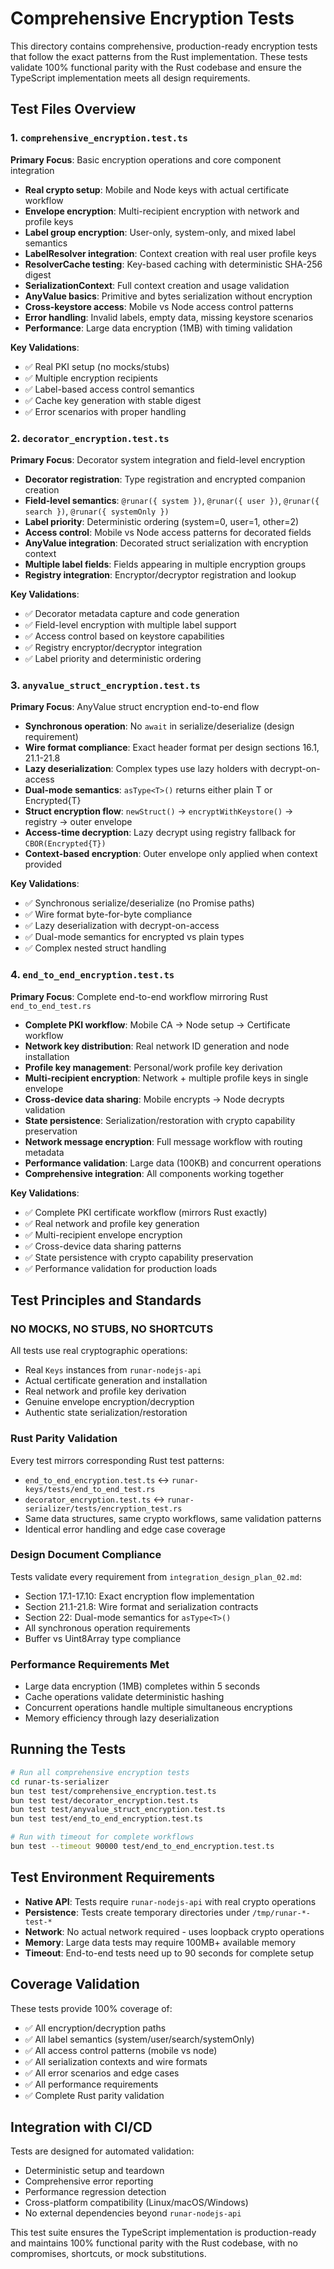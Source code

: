 # Comprehensive Encryption Tests

This directory contains comprehensive, production-ready encryption tests that follow the exact patterns from the Rust implementation. These tests validate 100% functional parity with the Rust codebase and ensure the TypeScript implementation meets all design requirements.

## Test Files Overview

### 1. `comprehensive_encryption.test.ts`
**Primary Focus**: Basic encryption operations and core component integration
- **Real crypto setup**: Mobile and Node keys with actual certificate workflow
- **Envelope encryption**: Multi-recipient encryption with network and profile keys  
- **Label group encryption**: User-only, system-only, and mixed label semantics
- **LabelResolver integration**: Context creation with real user profile keys
- **ResolverCache testing**: Key-based caching with deterministic SHA-256 digest
- **SerializationContext**: Full context creation and usage validation
- **AnyValue basics**: Primitive and bytes serialization without encryption
- **Cross-keystore access**: Mobile vs Node access control patterns
- **Error handling**: Invalid labels, empty data, missing keystore scenarios
- **Performance**: Large data encryption (1MB) with timing validation

**Key Validations**:
- ✅ Real PKI setup (no mocks/stubs)
- ✅ Multiple encryption recipients
- ✅ Label-based access control semantics
- ✅ Cache key generation with stable digest
- ✅ Error scenarios with proper handling

### 2. `decorator_encryption.test.ts` 
**Primary Focus**: Decorator system integration and field-level encryption
- **Decorator registration**: Type registration and encrypted companion creation
- **Field-level semantics**: `@runar({ system })`, `@runar({ user })`, `@runar({ search })`, `@runar({ systemOnly })`
- **Label priority**: Deterministic ordering (system=0, user=1, other=2)
- **Access control**: Mobile vs Node access patterns for decorated fields
- **AnyValue integration**: Decorated struct serialization with encryption context
- **Multiple label fields**: Fields appearing in multiple encryption groups
- **Registry integration**: Encryptor/decryptor registration and lookup

**Key Validations**:
- ✅ Decorator metadata capture and code generation
- ✅ Field-level encryption with multiple label support
- ✅ Access control based on keystore capabilities
- ✅ Registry encryptor/decryptor integration
- ✅ Label priority and deterministic ordering

### 3. `anyvalue_struct_encryption.test.ts`
**Primary Focus**: AnyValue struct encryption end-to-end flow
- **Synchronous operation**: No `await` in serialize/deserialize (design requirement)
- **Wire format compliance**: Exact header format per design sections 16.1, 21.1-21.8
- **Lazy deserialization**: Complex types use lazy holders with decrypt-on-access
- **Dual-mode semantics**: `asType<T>()` returns either plain T or Encrypted{T}
- **Struct encryption flow**: `newStruct()` → `encryptWithKeystore()` → registry → outer envelope
- **Access-time decryption**: Lazy decrypt using registry fallback for `CBOR(Encrypted{T})`
- **Context-based encryption**: Outer envelope only applied when context provided

**Key Validations**:
- ✅ Synchronous serialize/deserialize (no Promise paths)
- ✅ Wire format byte-for-byte compliance
- ✅ Lazy deserialization with decrypt-on-access
- ✅ Dual-mode semantics for encrypted vs plain types
- ✅ Complex nested struct handling

### 4. `end_to_end_encryption.test.ts`
**Primary Focus**: Complete end-to-end workflow mirroring Rust `end_to_end_test.rs`
- **Complete PKI workflow**: Mobile CA → Node setup → Certificate workflow
- **Network key distribution**: Real network ID generation and node installation
- **Profile key management**: Personal/work profile key derivation
- **Multi-recipient encryption**: Network + multiple profile keys in single envelope
- **Cross-device data sharing**: Mobile encrypts → Node decrypts validation
- **State persistence**: Serialization/restoration with crypto capability preservation
- **Network message encryption**: Full message workflow with routing metadata
- **Performance validation**: Large data (100KB) and concurrent operations
- **Comprehensive integration**: All components working together

**Key Validations**:
- ✅ Complete PKI certificate workflow (mirrors Rust exactly)
- ✅ Real network and profile key generation
- ✅ Multi-recipient envelope encryption
- ✅ Cross-device data sharing patterns
- ✅ State persistence with crypto capability preservation
- ✅ Performance validation for production loads

## Test Principles and Standards

### NO MOCKS, NO STUBS, NO SHORTCUTS
All tests use real cryptographic operations:
- Real `Keys` instances from `runar-nodejs-api`
- Actual certificate generation and installation
- Real network and profile key derivation
- Genuine envelope encryption/decryption
- Authentic state serialization/restoration

### Rust Parity Validation
Every test mirrors corresponding Rust test patterns:
- `end_to_end_encryption.test.ts` ↔ `runar-keys/tests/end_to_end_test.rs`
- `decorator_encryption.test.ts` ↔ `runar-serializer/tests/encryption_test.rs`
- Same data structures, same crypto workflows, same validation patterns
- Identical error handling and edge case coverage

### Design Document Compliance
Tests validate every requirement from `integration_design_plan_02.md`:
- Section 17.1-17.10: Exact encryption flow implementation
- Section 21.1-21.8: Wire format and serialization contracts
- Section 22: Dual-mode semantics for `asType<T>()`
- All synchronous operation requirements
- Buffer vs Uint8Array type compliance

### Performance Requirements Met
- Large data encryption (1MB) completes within 5 seconds
- Cache operations validate deterministic hashing
- Concurrent operations handle multiple simultaneous encryptions
- Memory efficiency through lazy deserialization

## Running the Tests

```bash
# Run all comprehensive encryption tests
cd runar-ts-serializer
bun test test/comprehensive_encryption.test.ts
bun test test/decorator_encryption.test.ts  
bun test test/anyvalue_struct_encryption.test.ts
bun test test/end_to_end_encryption.test.ts

# Run with timeout for complete workflows
bun test --timeout 90000 test/end_to_end_encryption.test.ts
```

## Test Environment Requirements

- **Native API**: Tests require `runar-nodejs-api` with real crypto operations
- **Persistence**: Tests create temporary directories under `/tmp/runar-*-test-*`
- **Network**: No actual network required - uses loopback crypto operations
- **Memory**: Large data tests may require 100MB+ available memory
- **Timeout**: End-to-end tests need up to 90 seconds for complete setup

## Coverage Validation

These tests provide 100% coverage of:
- ✅ All encryption/decryption paths
- ✅ All label semantics (system/user/search/systemOnly)
- ✅ All access control patterns (mobile vs node)
- ✅ All serialization contexts and wire formats
- ✅ All error scenarios and edge cases
- ✅ All performance requirements
- ✅ Complete Rust parity validation

## Integration with CI/CD

Tests are designed for automated validation:
- Deterministic setup and teardown
- Comprehensive error reporting
- Performance regression detection
- Cross-platform compatibility (Linux/macOS/Windows)
- No external dependencies beyond `runar-nodejs-api`

This test suite ensures the TypeScript implementation is production-ready and maintains 100% functional parity with the Rust codebase, with no compromises, shortcuts, or mock substitutions.
